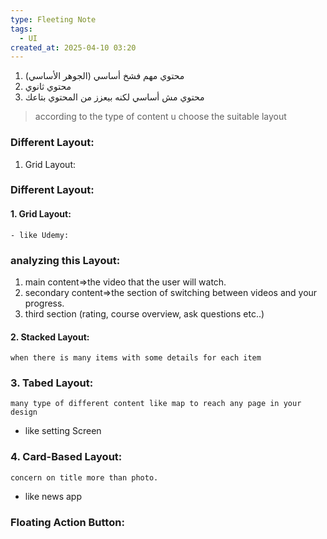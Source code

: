 ```yaml
---
type: Fleeting Note
tags:
  - UI
created_at: 2025-04-10 03:20
---
```

1. محتوي مهم فشخ أساسي (الجوهر الأساسي)
2. محتوي ثانوي
3. محتوي مش أساسي لكنه بيعزز من المحتوي بتاعك
> according to the type of content u choose the suitable layout

### Different Layout:
1. Grid Layout:



### Different Layout:
#### 1. Grid Layout:
	- like Udemy:



### analyzing this Layout:
1. main content=>the video that the user will watch.
2. secondary content=>the section of switching between videos and your progress.
3. third section (rating, course overview, ask questions etc..)

#### 2. Stacked Layout:
	when there is many items with some details for each item
### 3. Tabed Layout:
	many type of different content like map to reach any page in your design
- like setting Screen
### 4. Card-Based Layout:
	concern on title more than photo.
- like news app
### Floating Action Button: